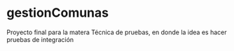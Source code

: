 # gestionComunas
Proyecto final  para la matera Técnica de pruebas, en donde la idea es hacer pruebas de integración
